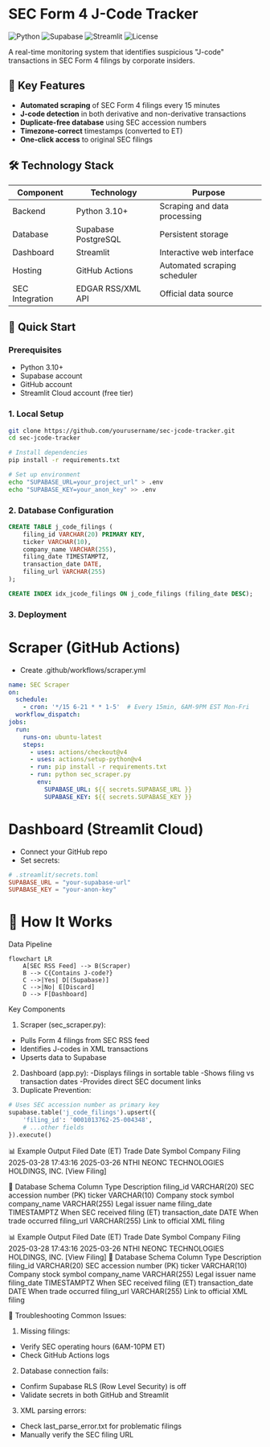 # SEC Form 4 J-Code Tracker

![Python](https://img.shields.io/badge/python-3.10%2B-blue)
![Supabase](https://img.shields.io/badge/Supabase-postgresql-orange)
![Streamlit](https://img.shields.io/badge/Streamlit-dashboard-yellowgreen)
![License](https://img.shields.io/badge/license-MIT-green)

A real-time monitoring system that identifies suspicious "J-code" transactions in SEC Form 4 filings by corporate insiders.

## 📌 Key Features

- **Automated scraping** of SEC Form 4 filings every 15 minutes
- **J-code detection** in both derivative and non-derivative transactions
- **Duplicate-free database** using SEC accession numbers
- **Timezone-correct** timestamps (converted to ET)
- **One-click access** to original SEC filings

## 🛠️ Technology Stack

| Component       | Technology               | Purpose                          |
|-----------------|--------------------------|----------------------------------|
| Backend         | Python 3.10+             | Scraping and data processing     |
| Database        | Supabase PostgreSQL      | Persistent storage               |
| Dashboard       | Streamlit                | Interactive web interface        |
| Hosting         | GitHub Actions           | Automated scraping scheduler     |
| SEC Integration | EDGAR RSS/XML API        | Official data source             |

## 🚀 Quick Start

### Prerequisites
- Python 3.10+
- Supabase account
- GitHub account
- Streamlit Cloud account (free tier)

### 1. Local Setup
```bash
git clone https://github.com/yourusername/sec-jcode-tracker.git
cd sec-jcode-tracker

# Install dependencies
pip install -r requirements.txt

# Set up environment
echo "SUPABASE_URL=your_project_url" > .env
echo "SUPABASE_KEY=your_anon_key" >> .env
```
### 2. Database Configuration
```sql
CREATE TABLE j_code_filings (
    filing_id VARCHAR(20) PRIMARY KEY,
    ticker VARCHAR(10),
    company_name VARCHAR(255),
    filing_date TIMESTAMPTZ,
    transaction_date DATE,
    filing_url VARCHAR(255)
);

CREATE INDEX idx_jcode_filings ON j_code_filings (filing_date DESC);
```
### 3. Deployment
# Scraper (GitHub Actions)
- Create .github/workflows/scraper.yml
```yaml
name: SEC Scraper
on:
  schedule:
    - cron: '*/15 6-21 * * 1-5'  # Every 15min, 6AM-9PM EST Mon-Fri
  workflow_dispatch:
jobs:
  run:
    runs-on: ubuntu-latest
    steps:
      - uses: actions/checkout@v4
      - uses: actions/setup-python@v4
      - run: pip install -r requirements.txt
      - run: python sec_scraper.py
        env:
          SUPABASE_URL: ${{ secrets.SUPABASE_URL }}
          SUPABASE_KEY: ${{ secrets.SUPABASE_KEY }}
```
# Dashboard (Streamlit Cloud)
- Connect your GitHub repo
- Set secrets:
```toml
# .streamlit/secrets.toml
SUPABASE_URL = "your-supabase-url"
SUPABASE_KEY = "your-anon-key"
```
# 🔧 How It Works

Data Pipeline
```mermaid
flowchart LR
    A[SEC RSS Feed] --> B(Scraper)
    B --> C{Contains J-code?}
    C -->|Yes| D[(Supabase)]
    C -->|No| E[Discard]
    D --> F[Dashboard]
```
Key Components
1. Scraper (sec_scraper.py):
- Pulls Form 4 filings from SEC RSS feed
- Identifies J-codes in XML transactions
- Upserts data to Supabase
2. Dashboard (app.py):
-Displays filings in sortable table
-Shows filing vs transaction dates
-Provides direct SEC document links
3. Duplicate Prevention:
```python
# Uses SEC accession number as primary key
supabase.table('j_code_filings').upsert({
    'filing_id': '0001013762-25-004348',
    # ...other fields
}).execute()
```
📊 Example Output
Filed Date (ET)	Trade Date	Symbol	Company	Filing
2025-03-28 17:43:16	2025-03-26	NTHI	NEONC TECHNOLOGIES HOLDINGS, INC.	[View Filing]

💾 Database Schema
Column	Type	Description
filing_id	VARCHAR(20)	SEC accession number (PK)
ticker	VARCHAR(10)	Company stock symbol
company_name	VARCHAR(255)	Legal issuer name
filing_date	TIMESTAMPTZ	When SEC received filing (ET)
transaction_date	DATE	When trade occurred
filing_url	VARCHAR(255)	Link to official XML filing

📊 Example Output
Filed Date (ET)	Trade Date	Symbol	Company	Filing
2025-03-28 17:43:16	2025-03-26	NTHI	NEONC TECHNOLOGIES HOLDINGS, INC.	[View Filing]
💾 Database Schema
Column	Type	Description
filing_id	VARCHAR(20)	SEC accession number (PK)
ticker	VARCHAR(10)	Company stock symbol
company_name	VARCHAR(255)	Legal issuer name
filing_date	TIMESTAMPTZ	When SEC received filing (ET)
transaction_date	DATE	When trade occurred
filing_url	VARCHAR(255)	Link to official XML filing

🚨 Troubleshooting
Common Issues:
1. Missing filings:
- Verify SEC operating hours (6AM-10PM ET)
- Check GitHub Actions logs
2. Database connection fails:
- Confirm Supabase RLS (Row Level Security) is off
- Validate secrets in both GitHub and Streamlit
3. XML parsing errors:
- Check last_parse_error.txt for problematic filings
- Manually verify the SEC filing URL
